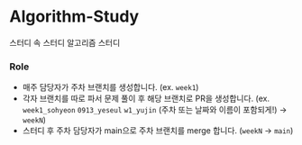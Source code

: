 # Algorithm-Study
스터디 속 스터디 알고리즘 스터디

### Role
- 매주 담당자가 주차 브랜치를 생성합니다. (ex. `week1`)
- 각자 브랜치를 따로 파서 문제 풀이 후 해당 브랜치로 PR을 생성합니다. (ex. `week1_sohyeon` `0913_yeseul` `w1_yujin` (주차 또는 날짜와 이름이 포함되게!) -> `weekN`)
- 스터디 후 주차 담당자가 main으로 주차 브랜치를 merge 합니다. (`weekN` -> `main`)
